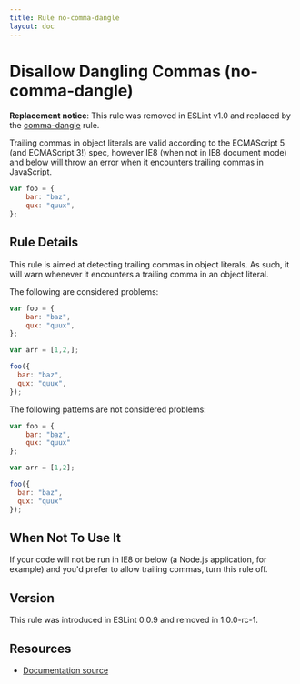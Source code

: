 ```yaml
---
title: Rule no-comma-dangle
layout: doc
---
```

<!-- Note: No pull requests accepted for this file. See README.md in the root directory for details. -->

# Disallow Dangling Commas (no-comma-dangle)

**Replacement notice**: This rule was removed in ESLint v1.0 and replaced by the [comma-dangle](comma-dangle) rule.

Trailing commas in object literals are valid according to the ECMAScript 5 (and ECMAScript 3!) spec, however IE8 (when not in IE8 document mode) and below will throw an error when it encounters trailing commas in JavaScript.

```js
var foo = {
    bar: "baz",
    qux: "quux",
};
```

## Rule Details

This rule is aimed at detecting trailing commas in object literals. As such, it will warn whenever it encounters a trailing comma in an object literal.

The following are considered problems:

```js
var foo = {
    bar: "baz",
    qux: "quux",
};

var arr = [1,2,];

foo({
  bar: "baz",
  qux: "quux",
});
```

The following patterns are not considered problems:

```js
var foo = {
    bar: "baz",
    qux: "quux"
};

var arr = [1,2];

foo({
  bar: "baz",
  qux: "quux"
});
```

## When Not To Use It

If your code will not be run in IE8 or below (a Node.js application, for example) and you'd prefer to allow trailing commas, turn this rule off.

## Version

This rule was introduced in ESLint 0.0.9 and removed in 1.0.0-rc-1.

## Resources

* [Documentation source](https://github.com/eslint/eslint/tree/master/docs/rules/no-comma-dangle.md)
